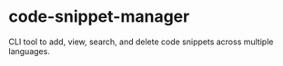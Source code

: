 # code-snippet-manager
CLI tool to add, view, search, and delete code snippets across multiple languages.

